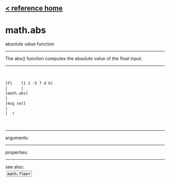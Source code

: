 [< reference home](index.html)
---

# math.abs


absolute value function

---

The abs() function computes the absolute value of the float input.
<br>


---


```


[F]    [1 2 -5 7 d b(
|      |
[math.abs]
|
[msg set]
|
[  (

            
```

---
arguments:


---
properties:


---
see also:<br>
[![math.floor](img/object_math.floor.png)](math.floor.html)
